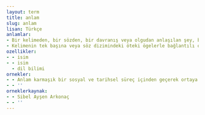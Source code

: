 ```yaml
---
layout: term
title: anlam
slug: anlam
lisan: Türkçe
anlamlar:
- Bir kelimeden, bir sözden, bir davranış veya olgudan anlaşılan şey, bunların hatırlattığı düşünce; mana
- Kelimenin tek başına veya söz dizimindeki öteki ögelerle bağlantılı olarak zihinde yarattığı kavramlardan her biri; deme, mana, meal, mazmun, medlul
ozellikler:
- - isim
- - isim
  - dil bilimi
ornekler:
- - Anlam karmaşık bir sosyal ve tarihsel süreç içinden geçerek ortaya çıkar.
- - ''
orneklerkaynak:
- - Sibel Ayşen Arkonaç
- - ''
---
```

